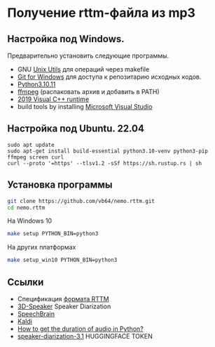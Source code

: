 # Получение rttm-файла из mp3

## Настройка под Windows.

Предварительно установить следующие программы.

- GNU [Unix Utils](http://unxutils.sourceforge.net/) для операций через makefile
- [Git for Windows](https://git-scm.com/download/win) для доступа к репозитарию исходных кодов.
- [Python3.10.11](https://www.python.org/downloads/release/python-31011/)
- [ffmpeg](https://ffmpeg.org/download.html) (распаковать архив и добавить в PATH)
- [2019 Visual C++ runtime](https://learn.microsoft.com/en-us/cpp/windows/latest-supported-vc-redist?view=msvc-170)
- build tools by installing [Microsoft Visual Studio](https://visualstudio.microsoft.com/downloads/)

## Настройка под Ubuntu. 22.04

```
sudo apt update
sudo apt-get install build-essential python3.10-venv python3-pip ffmpeg screen curl
curl --proto '=https' --tlsv1.2 -sSf https://sh.rustup.rs | sh
```

## Установка программы

```bash
git clone https://github.com/vb64/nemo.rttm.git
cd nemo.rttm
```

На Windows 10

```bash
make setup PYTHON_BIN=python3
```

На других платформах

```bash
make setup_win10 PYTHON_BIN=python3
```

## Ссылки

- Спецификация [формата RTTM](https://habr.com/ru/articles/900988/)
- [3D-Speaker](https://github.com/modelscope/3D-Speaker) Speaker Diarization
- [SpeechBrain](https://github.com/speechbrain)
- [Kaldi](https://www.assemblyai.com/blog/kaldi-speech-recognition-for-beginners-a-simple-tutorial)
- [How to get the duration of audio in Python?](https://www.geeksforgeeks.org/how-to-get-the-duration-of-audio-in-python/)
- [speaker-diarization-3.1](https://github.com/pyannote/hf-speaker-diarization-3.1) HUGGINGFACE TOKEN
